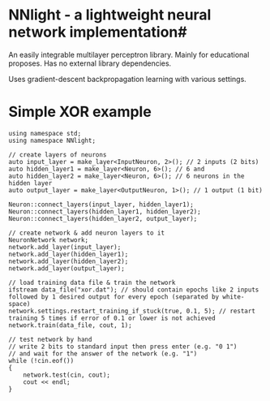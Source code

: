 # NNlight - a lightweight neural network implementation#

An easily integrable multilayer perceptron library. Mainly for educational proposes. Has no external library dependencies.

Uses gradient-descent backpropagation learning with various settings.

# Simple XOR example #

	using namespace std;
	using namespace NNlight;
	
	// create layers of neurons
	auto input_layer = make_layer<InputNeuron, 2>(); // 2 inputs (2 bits)
	auto hidden_layer1 = make_layer<Neuron, 6>(); // 6 and
	auto hidden_layer2 = make_layer<Neuron, 6>(); // 6 neurons in the hidden layer
	auto output_layer = make_layer<OutputNeuron, 1>(); // 1 output (1 bit)
	
	Neuron::connect_layers(input_layer, hidden_layer1);
	Neuron::connect_layers(hidden_layer1, hidden_layer2);
	Neuron::connect_layers(hidden_layer2, output_layer);
	
	// create network & add neuron layers to it
	NeuronNetwork network;
	network.add_layer(input_layer);
	network.add_layer(hidden_layer1);
	network.add_layer(hidden_layer2);
	network.add_layer(output_layer);
	
	// load training data file & train the network
	ifstream data_file("xor.dat"); // should contain epochs like 2 inputs followed by 1 desired output for every epoch (separated by white-space)
	network.settings.restart_training_if_stuck(true, 0.1, 5); // restart training 5 times if error of 0.1 or lower is not achieved
	network.train(data_file, cout, 1);
	
	// test network by hand
	// write 2 bits to standard input then press enter (e.g. "0 1")
	// and wait for the answer of the network (e.g. "1")
	while (!cin.eof())
	{
		network.test(cin, cout);
		cout << endl;
	}